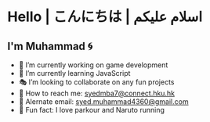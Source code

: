 # Hello | こんにちは | اسلام عليكم

<!--
**syedmba/syedmba** is a ✨ _special_ ✨ repository because its `README.md` (this file) appears on your GitHub profile.

Here are some ideas to get you started:

- 🔭 I’m currently working on ...
- 🌱 I’m currently learning ...
- 👯 I’m looking to collaborate on ...
- 🤔 I’m looking for help with ...
- 💬 Ask me about ...
- 📫 How to reach me: ...
- 😄 Pronouns: ...
- ⚡ Fun fact: ...
-->

## I'm Muhammad 🌀

- 🧩 I’m currently working on game development
- 🏹 I’m currently learning JavaScript
- 🎭 I’m looking to collaborate on any fun projects
- 🔮 How to reach me: [syedmba7@connect.hku.hk](mailto:syedmba7@connect.hku.hk)
- 🔭 Alernate email: [syed.muhammad4360@gmail.com](mailto:syed.muhammad4360@gmail.com)
- 🍭 Fun fact: I love parkour and Naruto running

<!--<a href="https://github.com/syedmba7#gh-dark-mode-only">
  <img src="https://images3.alphacoders.com/704/thumb-1920-704387.png"/>
</a>

<a href="https://github.com/syedmba7#gh-light-mode-only">
  <img src="https://www.teahub.io/photos/full/172-1727218_shiina-mayuri-steins-mayuri-shiina-steins-gate.jpg"/>
</a>-->

